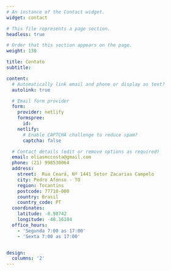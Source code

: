 ```yaml
---
# An instance of the Contact widget.
widget: contact

# This file represents a page section.
headless: true

# Order that this section appears on the page.
weight: 130

title: Contato
subtitle:

content:
  # Automatically link email and phone or display as text?
  autolink: true

  # Email form provider
  form:
    provider: netlify
    formspree:
      id:
    netlify:
      # Enable CAPTCHA challenge to reduce spam?
      captcha: false

  # Contact details (edit or remove options as required)
  email: eliasmccosta@gmail.com
  phone: (21) 998530064
  address:
    street:  Rua Ceará, Nº 1441 Setor Zacarias Campelo 
    city: Pedro Afonso - TO
    region: Tocantins
    postcode: 77710-000
    country: Brasil
    country_code: PT
  coordinates:
    latitude: -8.98742
    longitude: -48.16104
  office_hours:
    - 'Segunda 7:00 as 17:00'
    - 'Sexta 7:00 as 17:00'


design:
  columns: '2'
---
```

